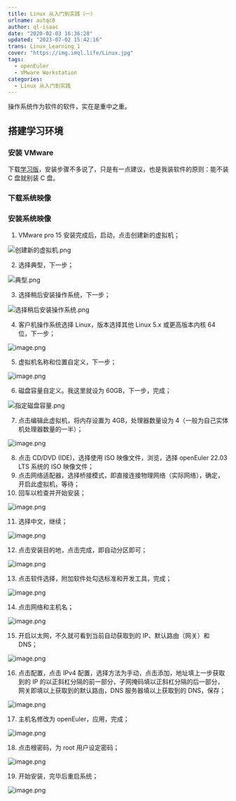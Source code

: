 ```yaml
---
title: Linux 从入门到实践（一）
urlname: autqc0
author: ql-isaac
date: "2020-02-03 16:36:28"
updated: "2023-07-02 15:42:16"
trans: Linux_Learning_1
cover: "https://img.imql.life/Linux.jpg"
tags:
  - openEuler
  - VMware Workstation
categories:
  - Linux 从入门到实践
---
```


操作系统作为软件的软件，实在是重中之重。

<!-- more -->

## 搭建学习环境

### 安装 VMware

下载[学习版](https://www.52pojie.cn/thread-1026907-1-1.html)，安装步骤不多说了，只是有一点建议，也是我装软件的原则：能不装 C 盘就别装 C 盘。

### 下载系统映像

### 安装系统映像

1. VMware pro 15 安装完成后，启动，点击创建新的虚拟机；

![创建新的虚拟机.png](https://img.imql.life/illustrations/FgdRlL67rlGMC-7iTc7AIGOPGSOl.png)

2. 选择典型，下一步；

![典型.png](https://img.imql.life/illustrations/FtuvsocoNkG7jCDF7s1htnuTHTNW.png)

3. 选择稍后安装操作系统，下一步；

![选择稍后安装操作系统.png](https://img.imql.life/illustrations/Fr45RcoMPoajeMw5oFc8bC2EpxiQ.png)

4. 客户机操作系统选择 Linux，版本选择其他 Linux 5.x 或更高版本内核 64 位，下一步；

![image.png](https://img.imql.life/illustrations/Ftnig3TPaPo9ruNgAeWsccKMQMmU.png)

5. 虚拟机名称和位置自定义，下一步；

![image.png](https://img.imql.life/illustrations/Fttj3QY4sPt0ex3VLX7r9xj56WQV.png)

6. 磁盘容量自定义。我这里就设为 60GB，下一步，完成；

![指定磁盘容量.png](https://img.imql.life/illustrations/FmhDAyMZCSoqrg0Lfwel2JSO4WR5.png)

7. 点击编辑此虚拟机，将内存设置为 4GB，处理器数量设为 4（一般为自己实体机处理器数量的一半）；

![image.png](https://img.imql.life/illustrations/FqdsDRYbPphda6R_tfGDnp1_aaNm.png)

8. 点击 CD/DVD (IDE)，选择使用 ISO 映像文件，浏览，选择 openEuler 22.03 LTS 系统的 ISO 映像文件；
9. 点击网络适配器，选择桥接模式，即直接连接物理网络（实际网络），确定，开启此虚拟机，等待；
10. 回车以检查并开始安装；

![image.png](https://img.imql.life/illustrations/FicJnFKIhh82Zgg1hWHwDVyza8We.png)

11. 选择中文，继续；

![image.png](https://img.imql.life/illustrations/FndzCHpxaSG8mQvvO5RqGMDRJxaJ.png)

12. 点击安装目的地，点击完成，即自动分区即可；

![image.png](https://img.imql.life/illustrations/FgPJqeVjgmUY_yRWr5wAFy8pAWvh.png)

13. 点击软件选择，附加软件处勾选标准和开发工具，完成；

![image.png](https://img.imql.life/illustrations/FgfZ8AJmk7jUluJOV59POqBXgxQ-.png)

14. 点击网络和主机名；

![image.png](https://img.imql.life/illustrations/FjAQGD2xwdGZDTYTAU14Vrz91sTr.png)

15. 开启以太网，不久就可看到当前自动获取到的 IP、默认路由（网关）和 DNS；

![image.png](https://img.imql.life/illustrations/FsDMYVEl1znbg8DhIutcigANaNSK.png)

16. 点击配置，点击 IPv4 配置，选择方法为手动，点击添加，地址填上一步获取到的 IP 的以正斜杠分隔的前一部分，子网掩码填以正斜杠分隔的后一部分，网关即填以上获取到的默认路由，DNS 服务器填以上获取到的 DNS，保存；

![image.png](https://img.imql.life/illustrations/FjnVO9xiX4yA8ttue5DwfvztHI-V.png)

17. 主机名修改为 openEuler，应用，完成；

![image.png](https://img.imql.life/illustrations/FktFVTN7ZWywsDIfReo2VeCppmbD.png)

18. 点击根密码，为 root 用户设定密码；

![image.png](https://img.imql.life/illustrations/Fmo62TO2hmy6OaWlThi76ShkndtE.png)

19. 开始安装，完毕后重启系统；

![image.png](https://img.imql.life/illustrations/FoysRp1DoxXNcWBx41LhL0WRaMCa.png)
